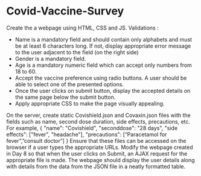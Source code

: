 # Covid-Vaccine-Survey
Create the a webpage using HTML, CSS and JS.
Validations :

- Name is a mandatory field and should contain only alphabets and must be at least 6 characters long. If not, display appropriate error message to the user adjacent to the field (on the right side)
- Gender is a mandatory field.
- Age is a mandatory numeric field which can accept only numbers from 18 to 60.
- Accept the vaccine preference using radio buttons. A user should be able to select one of the presented options.
- Once the user clicks on submit button, display the accepted details on the same page below the submit button.
- Apply appropriate CSS to make the page visually appealing.


On the server, create static Covishield.json and Covaxin.json files with the fields such as name, second dose duration, side effects, precautions, etc. For example, { "name": "Covishield", "seconddose": "28 days", "side effects": ["fever", "headache"], "precautions": [“Paracetamol for fever”,”consult doctor”] }
Ensure that these files can be accessed on the browser if a user types the appropriate URLs.
Modify the webpage created in Day 8 so that when the user clicks on Submit, an AJAX request for the appropriate file is made. The webpage should display the user details along with details from the data from the JSON file in a neatly formatted table.
